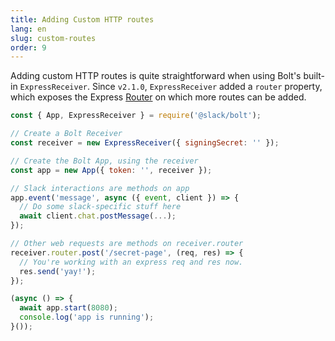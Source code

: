 ```yaml
---
title: Adding Custom HTTP routes 
lang: en
slug: custom-routes
order: 9
---
```


<div class="section-content">

Adding custom HTTP routes is quite straightforward when using Bolt's built-in `ExpressReceiver`. Since `v2.1.0`, `ExpressReceiver` added a `router` property, which exposes the Express [Router](http://expressjs.com/en/4x/api.html#router) on which more routes can be added.

</div>

```javascript
const { App, ExpressReceiver } = require('@slack/bolt');

// Create a Bolt Receiver
const receiver = new ExpressReceiver({ signingSecret: '' });

// Create the Bolt App, using the receiver
const app = new App({ token: '', receiver });

// Slack interactions are methods on app
app.event('message', async ({ event, client }) => {
  // Do some slack-specific stuff here
  await client.chat.postMessage(...);
});

// Other web requests are methods on receiver.router
receiver.router.post('/secret-page', (req, res) => {
  // You're working with an express req and res now.
  res.send('yay!');
});

(async () => {
  await app.start(8080);
  console.log('app is running');
}());
```
